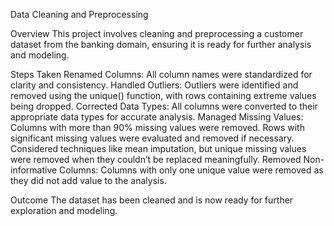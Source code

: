 Data Cleaning and Preprocessing

Overview
This project involves cleaning and preprocessing a customer dataset from the banking domain, ensuring it is ready for further analysis and modeling.

Steps Taken
Renamed Columns: All column names were standardized for clarity and consistency.
Handled Outliers: Outliers were identified and removed using the unique() function, with rows containing extreme values being dropped.
Corrected Data Types: All columns were converted to their appropriate data types for accurate analysis.
Managed Missing Values:
Columns with more than 90% missing values were removed.
Rows with significant missing values were evaluated and removed if necessary.
Considered techniques like mean imputation, but unique missing values were removed when they couldn’t be replaced meaningfully.
Removed Non-informative Columns: Columns with only one unique value were removed as they did not add value to the analysis.

Outcome
The dataset has been cleaned and is now ready for further exploration and modeling.


